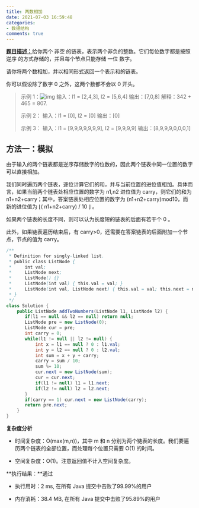 ```yaml
---
title: 两数相加
date: 2021-07-03 16:59:48
categories:
- 数据结构
comments: true
---
```


[**题目描述：**](https://leetcode-cn.com/problems/add-two-numbers/)给你两个 非空 的链表，表示两个非负的整数。它们每位数字都是按照 逆序 的方式存储的，并且每个节点只能存储 一位 数字。

请你将两个数相加，并以相同形式返回一个表示和的链表。

你可以假设除了数字 0 之外，这两个数都不会以 0 开头。

 <!-- more -->

> 示例 1：![img](https://assets.leetcode-cn.com/aliyun-lc-upload/uploads/2021/01/02/addtwonumber1.jpg)
> 输入：l1 = [2,4,3], l2 = [5,6,4]
> 输出：[7,0,8]
> 解释：342 + 465 = 807.
>
> 示例 2：
> 输入：l1 = [0], l2 = [0]
> 输出：[0]
>
> 示例 3：
> 输入：l1 = [9,9,9,9,9,9,9], l2 = [9,9,9,9]
> 输出：[8,9,9,9,0,0,0,1]



## 方法一：模拟

由于输入的两个链表都是逆序存储数字的位数的，因此两个链表中同一位置的数字可以直接相加。

我们同时遍历两个链表，逐位计算它们的和，并与当前位置的进位值相加。具体而言，如果当前两个链表处相应位置的数字为 n1,n2 进位值为 carry，则它们的和为 n1+n2+carry；其中，答案链表处相应位置的数字为 (n1+n2+carry)mod10，而新的进位值为 ⌊( n1+n2+carry) / 10 ⌋ 。

如果两个链表的长度不同，则可以认为长度短的链表的后面有若干个 0 。

此外，如果链表遍历结束后，有 carry>0，还需要在答案链表的后面附加一个节点，节点的值为 carry。

```java
/**
 * Definition for singly-linked list.
 * public class ListNode {
 *     int val;
 *     ListNode next;
 *     ListNode() {}
 *     ListNode(int val) { this.val = val; }
 *     ListNode(int val, ListNode next) { this.val = val; this.next = next; }
 * }
 */
class Solution {
    public ListNode addTwoNumbers(ListNode l1, ListNode l2) {
       if(l1 == null && l2 == null) return null;
       ListNode pre = new ListNode(0);
       ListNode cur = pre;
       int carry = 0;
       while(l1 != null || l2 != null) {
           int x = l1 == null ? 0 : l1.val;
           int y = l2 == null ? 0 : l2.val;
           int sum = x + y + carry;
           carry = sum / 10;
           sum %= 10;
           cur.next = new ListNode(sum);
           cur = cur.next;
           if(l1 != null) l1 = l1.next;
           if(l2 != null) l2 = l2.next;
       }
       if(carry == 1) cur.next = new ListNode(carry);
       return pre.next;
    }
}
```

**复杂度分析**

- 时间复杂度：O(max(m,n))，其中 m 和 n 分别为两个链表的长度。我们要遍历两个链表的全部位置，而处理每个位置只需要 O(1) 的时间。

- 空间复杂度：O(1)。注意返回值不计入空间复杂度。

**执行结果：**通过

- 执行用时：2 ms, 在所有 Java 提交中击败了99.99%的用户

- 内存消耗：38.4 MB, 在所有 Java 提交中击败了95.89%的用户